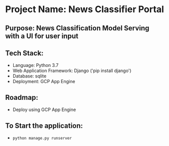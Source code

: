 # Project Name: News Classifier Portal
## Purpose: News Classification Model Serving with a UI for user input
## Tech Stack:
 - Language: Python 3.7
 - Web Application Framework: Django ('pip install django')
 - Database: sqlite
 - Deployment: GCP App Engine

## Roadmap:
 - Deploy using GCP App Engine


## To Start the application:
 - `python manage.py runserver`

